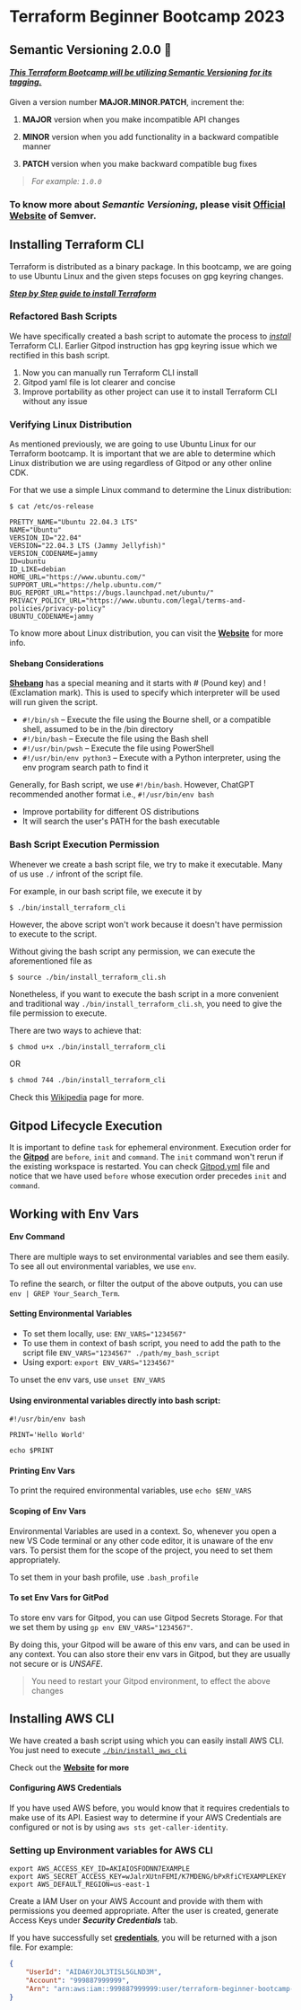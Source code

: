 # Terraform Beginner Bootcamp 2023



## Semantic Versioning 2.0.0 :mage:

#### _<ins>This Terraform Bootcamp will be utilizing Semantic Versioning for its tagging.<ins>_ 



Given a version number **MAJOR.MINOR.PATCH**, increment the:

1. **MAJOR** version when you make incompatible API changes

2. **MINOR** version when you add functionality in a backward compatible manner

3. **PATCH** version when you make backward compatible bug fixes

> _For example: `1.0.0`_ 

### To know more about _Semantic Versioning_, please visit [**Official Website**](https://semver.org/) of Semver. 


## Installing Terraform CLI

Terraform is distributed as a binary package. In this bootcamp, we are going to use Ubuntu Linux and the given steps focuses on gpg keyring changes. 


**_[Step by Step guide to install Terraform](https://developer.hashicorp.com/terraform/tutorials/aws-get-started/install-cli)_**


### Refactored Bash Scripts

We have specifically created a bash script to automate the process to _[install](./bin/install_terraform_cli.sh)_ Terraform CLI. Earlier Gitpod instruction has gpg keyring issue which we rectified in this bash script. 

1. Now you can manually run Terraform CLI install 
2. Gitpod yaml file is lot clearer and concise
3. Improve portability as other project can use it to install Terraform CLI without any issue


### Verifying Linux Distribution

As mentioned previously, we are going to use Ubuntu Linux for our Terraform bootcamp. It is important that we are able to determine which Linux distribution we are using regardless of Gitpod or any other online CDK. 

For that we use a simple Linux command to determine the Linux distribution: 

```
$ cat /etc/os-release

PRETTY_NAME="Ubuntu 22.04.3 LTS"
NAME="Ubuntu"
VERSION_ID="22.04"
VERSION="22.04.3 LTS (Jammy Jellyfish)"
VERSION_CODENAME=jammy
ID=ubuntu
ID_LIKE=debian
HOME_URL="https://www.ubuntu.com/"
SUPPORT_URL="https://help.ubuntu.com/"
BUG_REPORT_URL="https://bugs.launchpad.net/ubuntu/"
PRIVACY_POLICY_URL="https://www.ubuntu.com/legal/terms-and-policies/privacy-policy"
UBUNTU_CODENAME=jammy
```

To know more about Linux distribution, you can visit the **[Website](https://opensource.com/article/18/6/linux-version)** for more info. 

#### Shebang Considerations</ul>

**[Shebang](https://en.wikipedia.org/wiki/Shebang_(Unix))** has a special meaning and it starts with # (Pound key) and ! (Exclamation mark). This is used to specify which interpreter will be used will run given the script. 

- `#!/bin/sh` – Execute the file using the Bourne shell, or a compatible shell, assumed to be in the /bin directory
- `#!/bin/bash` – Execute the file using the Bash shell
- `#!/usr/bin/pwsh` – Execute the file using PowerShell
- `#!/usr/bin/env python3` – Execute with a Python interpreter, using the env program search path to find it

Generally, for Bash script, we use `#!/bin/bash`. However, ChatGPT recommended another format i.e., `#!/usr/bin/env bash`
- Improve portability for different OS distributions 
- It will search the user's PATH for the bash executable



### Bash Script Execution Permission

Whenever we create a bash script file, we try to make it executable. Many of us use `./` infront of the script file. 

For example, in our bash script file, we execute it by 
```
$ ./bin/install_terraform_cli
```
However, the above script won't work because it doesn't have permission to execute to the script.  

Without giving the bash script any permission, we can execute the aforementioned file as 
```
$ source ./bin/install_terraform_cli.sh 
```

Nonetheless, if you want to execute the bash script in a more convenient and traditional way `./bin/install_terraform_cli.sh`, you need to give the file permission to execute. 

There are two ways to achieve that: 

```sh
$ chmod u+x ./bin/install_terraform_cli
```
OR
    
```sh
$ chmod 744 ./bin/install_terraform_cli
```

Check this [Wikipedia](https://en.wikipedia.org/wiki/Chmod) page for more.

## Gitpod Lifecycle Execution

It is important to define `task` for ephemeral environment. Execution order for the **[Gitpod](https://www.gitpod.io/docs/configure/workspaces/tasks)** are `before`, `init` and `command`. The `init` command won't rerun if the existing workspace is restarted. 
 You can check [Gitpod.yml](.gitpod.yml) file and notice that we have used `before` whose execution order precedes `init` and `command`.

## Working with Env Vars

#### Env Command 

There are multiple ways to set environmental variables and see them easily. To see all out environmental variables, we use `env`. 

To refine the search, or filter the output of the above outputs, you can use `env | GREP Your_Search_Term`. 

#### Setting Environmental Variables

- To set them locally, use: `ENV_VARS="1234567"`
- To use them in context of bash script, you need to add the path to the script file `ENV_VARS="1234567" ./path/my_bash_script`
- Using export: `export ENV_VARS="1234567"`

To unset the env vars, use `unset ENV_VARS`


#### Using environmental variables directly into bash script: 

```
#!/usr/bin/env bash

PRINT='Hello World'

echo $PRINT

```

#### Printing Env Vars

To print the required environmental variables, use `echo $ENV_VARS`


#### Scoping of Env Vars

Environmental Variables are used in a context. So, whenever you open a new VS Code terminal or any other code editor, it is unaware of the env vars. To persist them for the scope of the project, you need to set them appropriately. 

To set them in your bash profile, use `.bash_profile`

#### To set Env Vars for GitPod

To store env vars for Gitpod, you can use Gitpod Secrets Storage. For that we set them by using `gp env ENV_VARS="1234567"`.

By doing this, your Gitpod will be aware of this env vars, and can be used in any context. You can also store their env vars in Gitpod, but they are usually not secure or is _UNSAFE_. 

> You need to restart your Gitpod environment, to effect the above changes 

## Installing AWS CLI

We have created a bash script using which you can easily install AWS CLI. You just need to execute [`./bin/install_aws_cli`](./bin/install_aws_cli)

Check out the **[Website](https://docs.aws.amazon.com/cli/latest/userguide/getting-started-install.html) for more**

#### Configuring AWS Credentials

If you have used AWS before, you would know that it requires credentials to make use of its API. Easiest way to determine if your AWS Credentials are configured or not is by using `aws sts get-caller-identity`. 


### Setting up Environment variables for AWS CLI

```
export AWS_ACCESS_KEY_ID=AKIAIOSFODNN7EXAMPLE
export AWS_SECRET_ACCESS_KEY=wJalrXUtnFEMI/K7MDENG/bPxRfiCYEXAMPLEKEY
export AWS_DEFAULT_REGION=us-east-1
```

Create a IAM User on your AWS Account and provide with them with permissions you deemed appropriate. After the user is created, generate Access Keys under ***Security Credentials*** tab. 

If you have successfully set **[credentials](https://docs.aws.amazon.com/cli/latest/userguide/cli-configure-envvars.html#envvars-set)**, you will be returned with a json file. For example: 

```json
{
    "UserId": "AIDA6YJOL3TISL5GLND3M",
    "Account": "999887999999",
    "Arn": "arn:aws:iam::999887999999:user/terraform-beginner-bootcamp-2023"
}
```